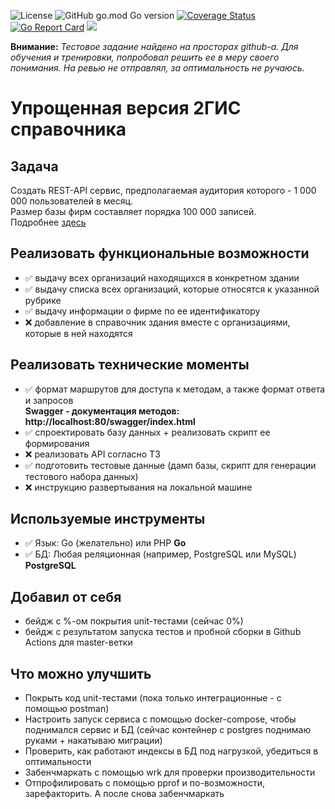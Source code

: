 ![License](https://img.shields.io/github/license/p12s/2gis-catalog-api)
![GitHub go.mod Go version](https://img.shields.io/github/go-mod/go-version/p12s/2gis-catalog-api?style=plastic)
[![Coverage Status](https://codecov.io/gh/p12s/2gis-catalog-api/branch/master/graph/badge.svg?token=sTWAW1J7hW)](https://codecov.io/gh/p12s/2gis-catalog-api)
[![Go Report Card](https://goreportcard.com/badge/github.com/p12s/2gis-catalog-api)](https://goreportcard.com/report/github.com/p12s/2gis-catalog-api)
<img src="https://github.com/p12s/2gis-catalog-api/workflows/lint-build/badge.svg?branch=master">

**Внимание:** *Тестовое задание найдено на просторах github-а. Для обучения и тренировки, попробовал решить ее в меру своего понимания. На ревью не отправлял, за оптимальность не ручаюсь.*

# Упрощенная версия 2ГИС справочника

## Задача
Создать REST-API сервис, предполагаемая аудитория которого - 1 000 000 пользователей в месяц.  
Размер базы фирм составляет порядка 100 000 записей.     
Подробнее [здесь](task.md)

## Реализовать функциональные возможности
- ✅ выдачу всех организаций находящихся в конкретном здании
- ✅ выдачу списка всех организаций, которые относятся к указанной рубрике
- ✅ выдачу информации о фирме по ее идентификатору
- ❌ добавление в справочник здания вместе с организациями, которые в ней находятся

## Реализовать технические моменты
- ✅ формат маршрутов для доступа к методам, а также формат ответа и запросов  
  **Swagger - документация методов:   
  http://localhost:80/swagger/index.html**
- ✅ спроектировать базу данных + реализовать скрипт ее формирования
- ❌ реализовать API согласно ТЗ
- ✅ подготовить тестовые данные (дамп базы, скрипт для генерации тестового набора данных)
- ❌ инструкцию развертывания на локальной машине

## Используемые инструменты
- ✅ Язык:  Go (желательно) или PHP
  **Go**
- ✅ БД: Любая реляционная (например, PostgreSQL или MySQL)
  **PostgreSQL**
  
## Добавил от себя
- бейдж с %-ом покрытия unit-тестами (сейчас 0%)
- бейдж с результатом запуска тестов и пробной сборки в Github Actions для master-ветки

## Что можно улучшить
- Покрыть код unit-тестами (пока только интеграционные - с помощью postman)
- Настроить запуск сервиса с помощью docker-compose, чтобы поднимался сервис и БД (сейчас контейнер с postgres поднимаю руками + накатываю миграции)
- Проверить, как работают индексы в БД под нагрузкой, убедиться в оптимальности
- Забенчмаркать с помощью wrk для проверки производительности
- Отпрофилировать с помощью pprof и по-возможности, зарефакторить. А после снова забенчмаркать  
